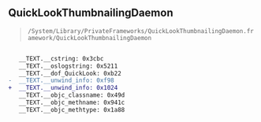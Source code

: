 ## QuickLookThumbnailingDaemon

> `/System/Library/PrivateFrameworks/QuickLookThumbnailingDaemon.framework/QuickLookThumbnailingDaemon`

```diff

   __TEXT.__cstring: 0x3cbc
   __TEXT.__oslogstring: 0x5211
   __TEXT.__dof_QuickLook: 0xb22
-  __TEXT.__unwind_info: 0xf98
+  __TEXT.__unwind_info: 0x1024
   __TEXT.__objc_classname: 0x49d
   __TEXT.__objc_methname: 0x941c
   __TEXT.__objc_methtype: 0x1a88

```
